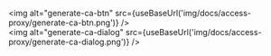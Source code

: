 



<img alt="generate-ca-btn" src={useBaseUrl('img/docs/access-proxy/generate-ca-btn.png')} />  
<img alt="generate-ca-dialog" src={useBaseUrl('img/docs/access-proxy/generate-ca-dialog.png')} />  
